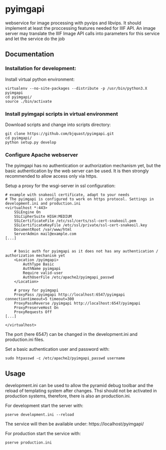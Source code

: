 # pyimgapi
webservice for image processing with pyvips and libvips. It should implement at least the 
proccessing features needed for IIIF API. An image server may translate the IIIF Image API calls 
into parameters for this service and let the service do the job

## Documentation


### Installation for development:
Install virtual python environment:

    virtualenv --no-site-packages --distribute -p /usr/bin/python3.X pyimgapi
    cd pyimgapi/
    source ./bin/activate


### Install pyimgapi scripts in virtual environment
Download scripts and change into scripts directory:

    git clone https://github.com/bjquast/pyimgapi.git
    cd pyimgapi/
    python setup.py develop


### Configure Apache webserver

The pyimgapi has no authentication or authorization mechanism yet, but the basic authentication by the web server can be used. It is then strongly recommended to allow access only via https.

Setup a proxy for the wsgi-server in ssl configuration:

    # example with snakeoil certificate, adapt to your needs
    # The pyimgapi is configured to work on https protocol. Settings in development.ini and production.ini
    <virtualhost *:443>
        SSLEngine On
        SSLCipherSuite HIGH:MEDIUM
        SSLCertificateFile /etc/ssl/certs/ssl-cert-snakeoil.pem
        SSLCertificateKeyFile /etc/ssl/private/ssl-cert-snakeoil.key
        DocumentRoot /var/www/html
        ServerAdmin mail@example.com
    [...]
    
    
        # basic auth for pyimgapi as it does not has any authentication / authorization mechanism yet
        <Location /pyimgapi>
            AuthType Basic
            AuthName pyimgapi
            Require valid-user
            AuthUserFile /etc/apache2/pyimgapi_passwd
        </Location>
    
        # proxy for pyimgapi
        ProxyPass /pyimgapi http://localhost:6547/pyimgapi connectiontimeout=5 timeout=300
        ProxyPassReverse /pyimgapi http://localhost:6547/pyimgapi
        ProxyPreserveHost On
        ProxyRequests Off
    [...]
    
    </virtualhost>

The port (here 6547) can be changed in the development.ini and production.ini files.


Set a basic authentication user and password with:

    sudo htpasswd -c /etc/apache2/pyimgapi_passwd username



## Usage

development.ini can be used to allow the pyramid debug toolbar and the reload of templating system after changes. Thsi should not be activated in production systems, therefore, there is also an production.ini.

For development start the server with:

    pserve development.ini --reload
    
The service will then be available under: https://localhost/pyimgapi/


For production start the service with:

    pserve production.ini







